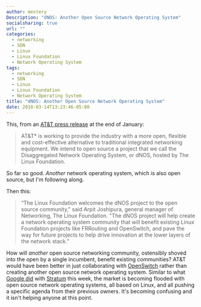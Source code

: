 ```yaml
---
author: mestery
Description: "dNOS: Another Open Source Network Operating System"
socialsharing: true
url: ""
categories:
  - networking
  - SDN
  - Linux
  - Linux Foundation
  - Network Operating System
tags:
  - networking
  - SDN
  - Linux
  - Linux Foundation
  - Network Operating System
title: "dNOS: Another Open Source Network Operating System"
date: 2018-03-14T13:23:46-05:00
---
```


This, from an [AT&T press release][1] at the end of January:

> AT&T* is working to provide the industry with a more open, flexible and
> cost-effective alternative to traditional integrated networking equipment.
> We intend to open source a project that we call the Disaggregated Network
> Operating System, or dNOS, hosted by The Linux Foundation.

So far so good. *Another* network operating system, which is also open
source, but I'm following along.

Then this:

> “The Linux Foundation welcomes the dNOS project to the open source
> community," said Arpit Joshipura, general manager of Networking, The Linux
> Foundation. "The dNOS project will help create a network operating system
> community that will benefit existing Linux Foundation projects like
> FRRouting and OpenSwitch, and pave the way for future projects to help
> drive innovation at the lower layers of the network stack.”

How will *another* open source networking community, ostensibly shoved into the
open by a single incumbent, benefit existing communities? AT&T would have been
better in just collaborating with [OpenSwitch][2] rather than creating another
open source network operating system. Similar to what [Google did][3] with
[Stratum][4] this week, the market is becoming flooded with open source
network operating systems, all based on Linux, and all pushing a specific
agenda from their previous owners. It's becoming confusing and it isn't
helping anyone at this point.

[1]: http://about.att.com/story/dnos_software_framework_into_open_source.html
[2]: https://www.openswitch.net
[3]: https://blog.siliconloons.com/posts/2018-03-12-stratum-switch-operating-system/
[4]: https://stratumproject.org
